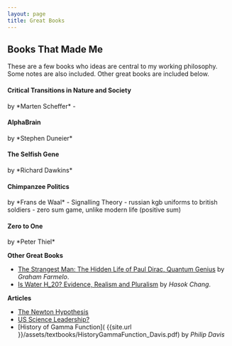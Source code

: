 ```yaml
---
layout: page
title: Great Books
---
```

<h2>Books That Made Me</h2>

These are a few books who ideas are central to my working philosophy. Some notes are also included. Other great books are included below.

<h4>Critical Transitions in Nature and Society</h4> by *Marten Scheffer*
-

<h4>AlphaBrain</h4> by *Stephen Duneier*


<h4>The Selfish Gene</h4> by *Richard Dawkins*


<h4>Chimpanzee Politics</h4> by *Frans de Waal*
- Signalling Theory
- russian kgb uniforms to british soldiers
- zero sum game, unlike modern life (positive sum)

<h4>Zero to One</h4> by *Peter Thiel*


**Other Great Books**
- [The Strangest Man: The Hidden Life of Paul Dirac, Quantum Genius](https://www.goodreads.com/book/show/6629359-the-strangest-man) by *Graham Farmelo*.
- [Is Water H_20? Evidence, Realism and Pluralism](https://www.goodreads.com/book/show/14732461-is-water-h2o) by *Hasok Chang*.

**Articles**
- [The Newton Hypothesis](https://nintil.com/newton-hypothesis)
- [US Science Leadership?](https://nintil.com/us-science-leadership)
- [History of Gamma Function]( {{site.url }}/assets/textbooks/HistoryGammaFunction_Davis.pdf) by *Philip Davis*
